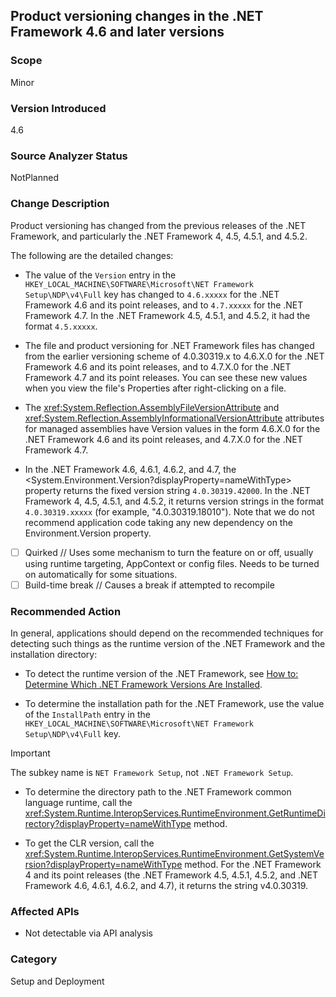 ## Product versioning changes in the .NET Framework 4.6 and later versions

### Scope
Minor

### Version Introduced
4.6

### Source Analyzer Status
NotPlanned

### Change Description

Product versioning has changed from the previous releases of the .NET Framework, and particularly the .NET Framework 4, 4.5, 4.5.1, and 4.5.2. 

The following are the detailed changes:

- The value of the `Version` entry in the `HKEY_LOCAL_MACHINE\SOFTWARE\Microsoft\NET Framework Setup\NDP\v4\Full` key has changed to `4.6.xxxxx` for the .NET Framework 4.6 and its point releases, and to `4.7.xxxxx` for the .NET Framework 4.7. In the .NET Framework 4.5, 4.5.1, and 4.5.2, it had the format `4.5.xxxxx`.

- The file and product versioning for .NET Framework files has changed from the earlier versioning scheme of 4.0.30319.x to 4.6.X.0 for the .NET Framework 4.6 and its point releases, and to 4.7.X.0 for the .NET Framework 4.7 and its point releases. You can see these new values when you view the file's Properties after right-clicking on a file.

- The <xref:System.Reflection.AssemblyFileVersionAttribute> and <xref:System.Reflection.AssemblyInformationalVersionAttribute> attributes for managed assemblies have Version values in the form 4.6.X.0 for the .NET Framework 4.6 and its point releases, and 4.7.X.0 for the .NET Framework 4.7.

- In the .NET Framework 4.6, 4.6.1, 4.6.2, and 4.7, the <System.Environment.Version?displayProperty=nameWithType> property returns the fixed version string `4.0.30319.42000`. In the .NET Framework 4, 4.5, 4.5.1, and 4.5.2, it returns version strings in the format `4.0.30319.xxxxx` (for example, "4.0.30319.18010"). Note that we do not recommend application code taking any new dependency on the Environment.Version property.

- [ ] Quirked // Uses some mechanism to turn the feature on or off, usually using runtime targeting, AppContext or config files. Needs to be turned on automatically for some situations.
- [ ] Build-time break // Causes a break if attempted to recompile

### Recommended Action
In general, applications should depend on the recommended techniques for detecting such things as the runtime version of the .NET Framework and the installation directory:

- To detect the runtime version of the .NET Framework, see [How to: Determine Which .NET Framework Versions Are Installed](https://docs.microsoft.com/dotnet/framework/migration-guide/how-to-determine-which-versions-are-installed.md).

- To determine the installation path for the .NET Framework, use the value of the `InstallPath` entry in the `HKEY_LOCAL_MACHINE\SOFTWARE\Microsoft\NET Framework Setup\NDP\v4\Full` key.

> [!IMPORTANT]
> The subkey name is `NET Framework Setup`, not `.NET Framework Setup`.

- To determine the directory path to the .NET Framework common language runtime, call the <xref:System.Runtime.InteropServices.RuntimeEnvironment.GetRuntimeDirectory?displayProperty=nameWithType> method.

- To get the CLR version, call the <xref:System.Runtime.InteropServices.RuntimeEnvironment.GetSystemVersion?displayProperty=nameWithType> method. For the .NET Framework 4 and its point releases (the .NET Framework 4.5, 4.5.1, 4.5.2, and .NET Framework 4.6, 4.6.1, 4.6.2, and 4.7), it returns the string v4.0.30319.

### Affected APIs
* Not detectable via API analysis

### Category
Setup and Deployment

<!-- breaking change id: 193 -->


